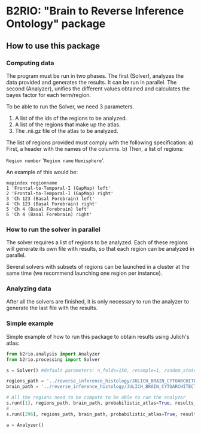 # B2RIO: "Brain to Reverse Inference Ontology" package

## How to use this package
### Computing data

The program must be run in two phases. The first (Solver), analyzes the data provided and generates the results. It can be run in parallel. The second (Analyzer), unifies the different values obtained and calculates the bayes factor for each term/region.

To be able to run the Solver, we need 3 parameters.
1) A list of the ids of the regions to be analyzed.
2) A list of the regions that make up the atlas.
3) The .nii.gz file of the atlas to be analyzed.

The list of regions provided must comply with the following specification:
a) First, a header with the names of the columns.
b) Then, a list of regions:

`Region number` '`Region name` `Hemisphere`'.

An example of this would be:
```
mapindex regionname
1 'Frontal-to-Temporal-I (GapMap) left'
2 'Frontal-to-Temporal-I (GapMap) right'
3 'Ch 123 (Basal Forebrain) left'
4 'Ch 123 (Basal Forebrain) right'
5 'Ch 4 (Basal Forebrain) left'
6 'Ch 4 (Basal Forebrain) right'
```

### How to run the solver in parallel
The solver requires a list of regions to be analyzed. Each of these regions will generate its own file with results, so that each region can be analyzed in parallel.

Several solvers with subsets of regions can be launched in a cluster at the same time (we recommend launching one region per instance).

### Analyzing data
After all the solvers are finished, it is only necessary to run the analyzer to generate the last file with the results.

### Simple example
Simple example of how to run this package to obtain results using Julich's atlas:

``` python
from b2rio.analysis import Analyzer
from b2rio.processing import Solver

s = Solver() #default parameters: n_folds=150, resample=1, random_state=42, frac_sample=0.7

regions_path = '../reverse_inference_histology/JULICH_BRAIN_CYTOARCHITECTONIC_MAPS_2_9_MNI152_2009C_NONL_ASYM.txt'
brain_path = '../reverse_inference_histology/JULICH_BRAIN_CYTOARCHITECTONIC_MAPS_2_9_MNI152_2009C_NONL_ASYM.pmaps.nii.gz'

# All the regions need to be compute to be able to run the analyzer
s.run([1], regions_path, brain_path, probabilistic_atlas=True, results_path='./')
# ...
s.run([296], regions_path, brain_path, probabilistic_atlas=True, results_path='./')

a = Analyzer()

